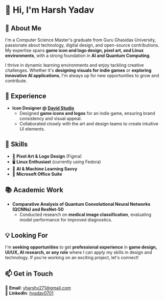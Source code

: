 # 👋 Hi, I'm Harsh Yadav  

## 🚀 About Me  
I'm a Computer Science Master's graduate from Guru Ghasidas University, passionate about technology, digital design, and open-source contributions. My expertise spans **game icon and logo design, pixel art, and Linux environments**, with a strong foundation in **AI and Quantum Computing**.  

I thrive in dynamic learning environments and enjoy tackling creative challenges. Whether it's **designing visuals for indie games** or **exploring innovative AI applications**, I'm always up for new opportunities to grow and contribute.  

## 🎨 Experience  
- **Icon Designer @ [David Studio](https://www.linkedin.com/company/david-s-studio/about/)**  
  - Designed **game icons and logos** for an indie game, ensuring brand consistency and visual appeal.  
  - Collaborated closely with the art and design teams to create intuitive UI elements.  

## 📌 Skills  
- 🎨 **Pixel Art & Logo Design** (Figma)  
- 🖥️ **Linux Enthusiast** (currently using Fedora)  
- 🤖 **AI & Machine Learning Savvy**  
- 📄 **Microsoft Office Suite**  

## 📚 Academic Work  
- **Comparative Analysis of Quantum Convolutional Neural Networks (QCNNs) and ResNet-50**  
  - Conducted research on **medical image classification**, evaluating model performance for improved diagnostics.  

## 💡 Looking For  
I'm **seeking opportunities** to get **professional experience** in **game design, UI/UX, AI research, or any role** where I can apply my skills in design and technology. If you're working on an exciting project, let's connect!  

## 📫 Get in Touch  
📧 **Email**: yharshv271@gmail.com  
🔗 **LinkedIn**: [hyadav0701](https://www.linkedin.com/in/hyadav0701/)  

<!---
Harshyadv/Harshyadv is a ✨ unique ✨ repository because its `README.md` (this file) appears on your GitHub profile.
You can click the Preview link to take a look at your changes.
--->
